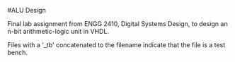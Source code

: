 #ALU Design

Final lab assignment from ENGG 2410, Digital Systems Design, to design an n-bit arithmetic-logic unit in VHDL.

Files with a '_tb' concatenated to the filename indicate that the file is a test bench.
